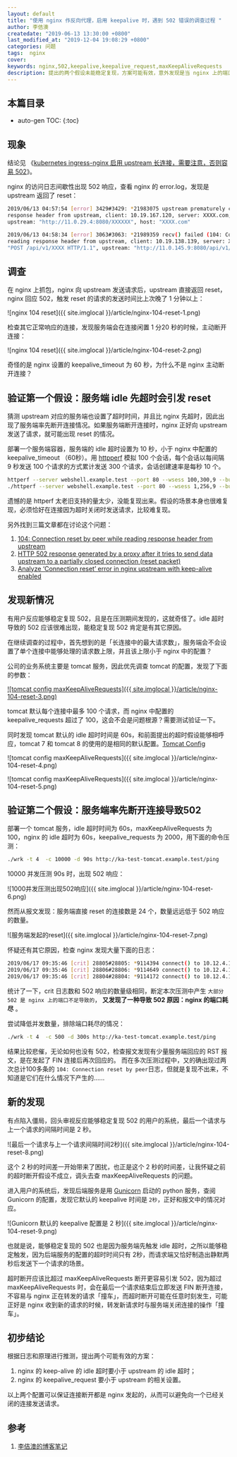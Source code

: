 ```yaml
---
layout: default
title: "使用 nginx 作反向代理，启用 keepalive 时，遇到 502 错误的调查过程 "
author: 李佶澳
createdate: "2019-06-13 13:30:00 +0800"
last_modified_at: "2019-12-04 19:08:29 +0800"
categories: 问题
tags:  nginx
cover:
keywords: nginx,502,keepalive,keepalive_request,maxKeepAliveRequests
description: 提出的两个假设未能稳定复现，方案可能有效，意外发现是当 nginx 上的端口耗尽时，会引发 502
---
```


## 本篇目录

* auto-gen TOC:
{:toc}

## 现象

结论见 《[kubernetes ingress-nginx 启用 upstream 长连接，需要注意，否则容易 502](https://www.lijiaocn.com/%E9%97%AE%E9%A2%98/2019/12/04/nginx-keep-alive-problem.html)》。

nginx 的访问日志间歇性出现 502 响应，查看 nginx 的 error.log，发现是 upstream 返回了 reset：

```sh
2019/06/13 04:57:54 [error] 3429#3429: *21983075 upstream prematurely closed connection while reading 
response header from upstream, client: 10.19.167.120, server: XXXX.com, request: "POST XXXX HTTP/1.0",
upstream: "http://11.0.29.4:8080/XXXXXX", host: "XXXX.com"

2019/06/13 04:58:34 [error] 3063#3063: *21989359 recv() failed (104: Connection reset by peer) while 
reading response header from upstream, client: 10.19.138.139, server: XXXX.com, request: 
"POST /api/v1/XXXX HTTP/1.1", upstream: "http://11.0.145.9:8080/api/v1/XXXX", host: "XXXX.com"
```

## 调查

在 nginx 上抓包，nginx 向 upstream 发送请求后，upstream 直接返回 reset，nginx 回应 502，触发 reset 的请求的发送时间比上次晚了 1 分钟以上：

![nginx 104 reset]({{ site.imglocal }}/article/nginx-104-reset-1.png)

检查其它正常响应的连接，发现服务端会在连接闲置 1 分20 秒的时候，主动断开连接：

![nginx 104 reset]({{ site.imglocal }}/article/nginx-104-reset-2.png)

奇怪的是 nginx 设置的 keepalive_timeout 为 60 秒，为什么不是 nginx 主动断开连接？

## 验证第一个假设：服务端 idle 先超时会引发 reset

猜测 upstream 对应的服务端也设置了超时时间，并且比 nginx 先超时，因此出现了服务端率先断开连接情况。如果服务端断开连接时，nginx 正好向 upstream 发送了请求，就可能出现 reset 的情况。

部署一个服务端容器，服务端的 idle 超时设置为 10 秒，小于 nginx 中配置的 keepalive_timeout （60秒）。用 [httpperf](https://www.lijiaocn.com/%E6%96%B9%E6%B3%95/2018/11/02/webserver-benchmark-method.html#sessions%E6%A8%A1%E6%8B%9F%E7%94%A8%E6%88%B7%E4%BC%9A%E8%AF%9D) 模拟 100 个会话，每个会话以每间隔 9 秒发送 100 个请求的方式累计发送 300 个请求，会话创建速率是每秒 10 个。

```sh
httperf --server webshell.example.test --port 80 --wsess 100,300,9 --burst-len 100 --rate 10
./httperf --server webshell.example.test --port 80 --wsess 1,256,9 --burst-len 128 --rate 1
```

遗憾的是 httperf 太老旧支持的量太少，没能复现出来。假设的场景本身也很难复现，必须恰好在连接因为超时关闭时发送请求，比较难复现。

另外找到三篇文章都在讨论这个问题：

1. [104: Connection reset by peer while reading response header from upstream](https://discuss.konghq.com/t/104-connection-reset-by-peer-while-reading-response-header-from-upstream/249)
2. [HTTP 502 response generated by a proxy after it tries to send data upstream to a partially closed connection (reset packet)](https://serverfault.com/questions/845171/http-502-response-generated-by-a-proxy-after-it-tries-to-send-data-upstream-to-a/845176)
3. [Analyze ‘Connection reset’ error in nginx upstream with keep-alive enabled](https://theantway.com/2017/11/analyze-connection-reset-error-in-nginx-upstream-with-keep-alive-enabled/)

## 发现新情况

有用户反应能够稳定复现 502，且是在压测期间发现的，这就奇怪了。idle 超时导致的 502  应该很难出现，能稳定复现 502 肯定是有其它原因。

在继续调查的过程中，首先想到的是「长连接中的最大请求数」，服务端会不会设置了单个连接中能够处理的请求数上限，并且该上限小于 nginx 中的配置？

公司的业务系统主要是 tomcat 服务，因此优先调查 tomcat 的配置，发现了下面的参数：

[![tomcat config maxKeepAliveRequests]({{ site.imglocal }}/article/nginx-104-reset-3.png)](https://tomcat.apache.org/tomcat-8.5-doc/config/http.html)

tomcat 默认每个连接中最多 100 个请求，而 nginx 中配置的 keepalive_requests 超过了 100，这会不会是问题根源？需要测试验证一下。

同时发现 tomcat 默认的 idle 超时时间是 60s，和前面提出的超时假设能够相呼应，tomcat 7 和 tomcat 8 的使用的是相同的默认配置。[Tomcat Config]((https://tomcat.apache.org/tomcat-8.5-doc/config/http.html))

![tomcat config maxKeepAliveRequests]({{ site.imglocal }}/article/nginx-104-reset-4.png)

![tomcat config maxKeepAliveRequests]({{ site.imglocal }}/article/nginx-104-reset-5.png)

## 验证第二个假设：服务端率先断开连接导致502

部署一个 tomcat 服务，idle 超时时间为 60s，maxKeepAliveRequests 为 100，nginx 的 idle 超时为 60s，keepalive_requests 为 2000，用下面的命令压测：

```sh
./wrk -t 4  -c 10000 -d 90s http://ka-test-tomcat.example.test/ping
```

10000 并发压测 90s 时，出现 502 响应：

![1000并发压测出现502响应]({{ site.imglocal }}/article/nginx-104-reset-6.png)

然而从报文发现：服务端直接 reset 的连接数是 24 个，数量远远低于 502  响应的数量。

![服务端发起的reset]({{ site.imglocal }}/article/nginx-104-reset-7.png)

怀疑还有其它原因，检查 nginx 发现大量下面的日志：

```sh
2019/06/17 09:35:46 [crit] 28805#28805: *9114394 connect() to 10.12.4.197:8080 failed (99: Cannot assign requested address) while connecting to upstream, client: 10.10.173.203, server: ka-test-tomcat.example.test, request: "GET /ping HTTP/1.1", upstream: "http://10.12.4.197:8080/ping", host: "ka-test-tomcat.example.test"
2019/06/17 09:35:46 [crit] 28806#28806: *9114649 connect() to 10.12.4.197:8080 failed (99: Cannot assign requested address) while connecting to upstream, client: 10.10.173.203, server: ka-test-tomcat.example.test, request: "GET /ping HTTP/1.1", upstream: "http://10.12.4.197:8080/ping", host: "ka-test-tomcat.example.test"
2019/06/17 09:35:46 [crit] 28804#28804: *9114172 connect() to 10.12.4.197:8080 failed (99: Cannot assign requested address) while connecting to upstream, client: 10.10.173.203, server: ka-test-tomcat.example.test, request: "GET /ping HTTP/1.1", upstream: "http://10.12.4.197:8080/ping", host: "ka-test-tomcat.example.test"
```

统计了一下，crit 日志数和 502 响应的数量级相同，断定本次压测中产生 `大部分 502 是 nginx 上的端口不足导致的`， **又发现了一种导致 502 原因：nginx 的端口耗尽** 。

尝试降低并发数量，排除端口耗尽的情况：

```sh
./wrk -t 4  -c 500 -d 300s http://ka-test-tomcat.example.test/ping
```

结果比较悲催，无论如何也没有 502，检查报文发现有少量服务端回应的 RST 报文，是在发起了 FIN 连接后再次回应的。
而在多次压测过程中，又的确出现过两次总计100多条的 `104: Connection reset by peer`日志，但就是复现不出来，不知道是它们在什么情况下产生的......

## 新的发现

有点陷入僵局，回头审视反应能够稳定复现 502 的用户的系统，最后一个请求与上一个请求的间隔时间是 2 秒。

![最后一个请求与上一个请求间隔时间2秒]({{ site.imglocal }}/article/nginx-104-reset-8.png)

这个 2 秒的时间差一开始带来了困扰，也正是这个 2 秒的时间差，让我怀疑之前的超时断开假设不成立，调头去查 maxKeepAliveRequests 的问题。

进入用户的系统后，发现后端服务是用 [Gunicorn](https://docs.gunicorn.org/en/latest/settings.html?highlight=keepalive#keepalive) 启动的 python 服务，查阅 Gunicorn 的配置，发现它默认的 keepalive 时间是 `2秒`，正好和报文中的情况对应。

![Gunicorn 默认的 keepalive 配置是 2 秒]({{ site.imglocal }}/article/nginx-104-reset-9.png)

也就是说，能够稳定复现的 502 也是因为服务端先触发 idle 超时，之所以能够稳定触发，因为后端服务的配置的超时时间只有 2秒，而请求端又恰好制造出静默两秒后发送下一个请求的场景。

超时断开应该比超过 maxKeepAliveRequests 断开更容易引发 502，因为超过 maxKeepAliveRequests 时，会在最后一个请求结束后立即发送 FIN 断开连接，不容易与 nginx 正在转发的请求「撞车」，而超时断开可能在任意时刻发生，可能正好是 nginx 收到新的请求的时候，转发新请求时与服务端关闭连接的操作「撞车」。

## 初步结论

根据日志和原理进行推测，提出两个可能有效的方案：

1. nginx 的 keep-alive 的 idle 超时要小于 upstream 的 idle 超时；
2. nginx 的 keepalive_request 要小于 upstream 的相关设置。

以上两个配置可以保证连接断开都是 nginx 发起的，从而可以避免向一个已经关闭的连接发送请求。

## 参考

1. [李佶澳的博客笔记][1]

[1]: https://www.lijiaocn.com "李佶澳的博客笔记"
